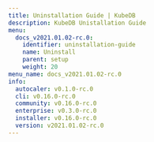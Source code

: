 ```yaml
---
title: Uninstallation Guide | KubeDB
description: KubeDB Unistallation Guide
menu:
  docs_v2021.01.02-rc.0:
    identifier: uninstallation-guide
    name: Uninstall
    parent: setup
    weight: 20
menu_name: docs_v2021.01.02-rc.0
info:
  autocaler: v0.1.0-rc.0
  cli: v0.16.0-rc.0
  community: v0.16.0-rc.0
  enterprise: v0.3.0-rc.0
  installer: v0.16.0-rc.0
  version: v2021.01.02-rc.0
---
```


